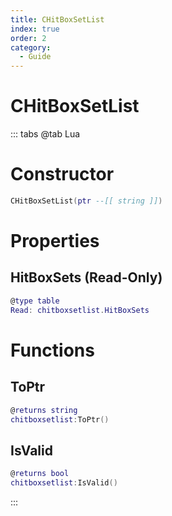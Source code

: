 ```yaml
---
title: CHitBoxSetList
index: true
order: 2
category:
  - Guide
---
```


# CHitBoxSetList

::: tabs
@tab Lua
# Constructor
```lua
CHitBoxSetList(ptr --[[ string ]])
```
# Properties
## HitBoxSets (Read-Only)
```lua
@type table
Read: chitboxsetlist.HitBoxSets
```
# Functions
## ToPtr
```lua
@returns string
chitboxsetlist:ToPtr()
```
## IsValid
```lua
@returns bool
chitboxsetlist:IsValid()
```

:::